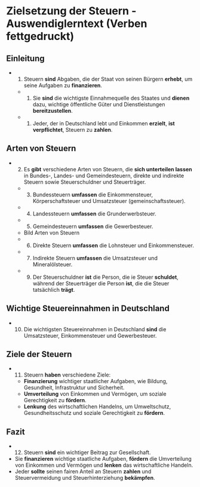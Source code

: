 # Zielsetzung der Steuern - Auswendiglerntext (Verben fettgedruckt)

## Einleitung

- 1. Steuern **sind** Abgaben, die der Staat von seinen Bürgern **erhebt**, um seine Aufgaben zu **finanzieren**.
  - 1. Sie **sind** die wichtigste Einnahmequelle des Staates und **dienen** dazu, wichtige öffentliche Güter und Dienstleistungen **bereitzustellen**.
  - 1. Jeder, der in Deutschland lebt und Einkommen **erzielt**, **ist verpflichtet**, Steuern zu **zahlen**.

## Arten von Steuern

- 2. Es **gibt** verschiedene Arten von Steuern, die **sich unterteilen lassen** in Bundes-, Landes- und Gemeindesteuern, direkte und indirekte Steuern sowie Steuerschuldner und Steuerträger.
  - 3. Bundessteuern **umfassen** die Einkommensteuer, Körperschaftsteuer und Umsatzsteuer (gemeinschaftssteuer).
  - 4. Landessteuern **umfassen** die Grunderwerbsteuer.
  - 5. Gemeindesteuern **umfassen** die Gewerbesteuer.
  - Bild Arten von Steuern
  - 6. Direkte Steuern **umfassen** die Lohnsteuer und Einkommensteuer.
  - 7. Indirekte Steuern **umfassen** die Umsatzsteuer und Mineralölsteuer.
  - 9. Der Steuerschuldner **ist** die Person, die ie Steuer **schuldet**, während der Steuerträger die Person **ist**, die die Steuer tatsächlich **trägt**.

## Wichtige Steuereinnahmen in Deutschland

- 10. Die wichtigsten Steuereinnahmen in Deutschland **sind** die Umsatzsteuer, Einkommensteuer und Gewerbesteuer.

## Ziele der Steuern

- 11. Steuern **haben** verschiedene Ziele:
  - **Finanzierung** wichtiger staatlicher Aufgaben, wie Bildung, Gesundheit, Infrastruktur und Sicherheit.
  - **Umverteilung** von Einkommen und Vermögen, um soziale Gerechtigkeit zu **fördern**.
  - **Lenkung** des wirtschaftlichen Handelns, um Umweltschutz, Gesundheitsschutz und soziale Gerechtigkeit zu **fördern**.

## Fazit

- 12. Steuern **sind** ein wichtiger Beitrag zur Gesellschaft.
- Sie **finanzieren** wichtige staatliche Aufgaben, **fördern** die Umverteilung von Einkommen und Vermögen und **lenken** das wirtschaftliche Handeln.
- Jeder **sollte** seinen fairen Anteil an Steuern **zahlen** und Steuervermeidung und Steuerhinterziehung **bekämpfen**.